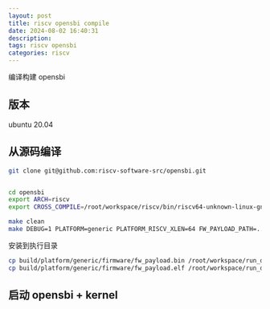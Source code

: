 ```yaml
---
layout: post
title: riscv opensbi compile
date: 2024-08-02 16:40:31
description:
tags: riscv opensbi
categories: riscv
---
```


编译构建 opensbi

## 版本

ubuntu 20.04

## 从源码编译

```bash
git clone git@github.com:riscv-software-src/opensbi.git


cd opensbi
export ARCH=riscv
export CROSS_COMPILE=/root/workspace/riscv/bin/riscv64-unknown-linux-gnu-

make clean
make DEBUG=1 PLATFORM=generic PLATFORM_RISCV_XLEN=64 FW_PAYLOAD_PATH=../u-boot/u-boot.bin

```

安装到执行目录

```bash
cp build/platform/generic/firmware/fw_payload.bin /root/workspace/run_debug/
cp build/platform/generic/firmware/fw_payload.elf /root/workspace/run_debug/
```

## 启动 opensbi + kernel

```bash

```
